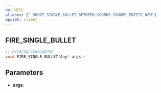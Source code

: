 ```yaml
---
ns: MISC
aliases: ["_SHOOT_SINGLE_BULLET_BETWEEN_COORDS_IGNORE_ENTITY_NEW"]
apiset: client
---
```

## FIRE_SINGLE_BULLET

```c
// 0xCBC9A21F6A2A679C
void FIRE_SINGLE_BULLET(Any* args);
```


## Parameters
* **args**:



